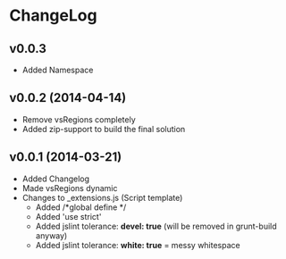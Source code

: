 # ChangeLog

## v0.0.3
* Added Namespace 

## v0.0.2 (2014-04-14)
* Remove vsRegions completely
* Added zip-support to build the final solution

## v0.0.1 (2014-03-21)
* Added Changelog
* Made vsRegions dynamic
* Changes to _extensions.js (Script template)
    * Added /*global define */
    * Added 'use strict'
    * Added jslint tolerance: **devel: true** (will be removed in grunt-build anyway)
    * Added jslint tolerance: **white: true** = messy whitespace